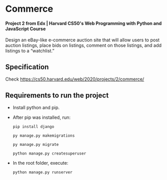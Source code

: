 # Commerce
#### Project 2 from Edx | Harvard CS50's Web Programming with Python and JavaScript Course
Design an eBay-like e-commerce auction site that will allow users to post auction listings, place bids on listings, comment on those listings, and add listings to a “watchlist.”

## Specification 
Check https://cs50.harvard.edu/web/2020/projects/2/commerce/


## Requirements to run the project

* Install python and pip.

* After pip was installed, run:
    
    ````
    pip install django
    ````
    ````
    py manage.py makemigrations
    ````
    ````
    py manage.py migrate
    ````
    ````
    python manage.py createsuperuser
    ````

* In the root folder, execute: 
    ````
    python manage.py runserver
    ````
